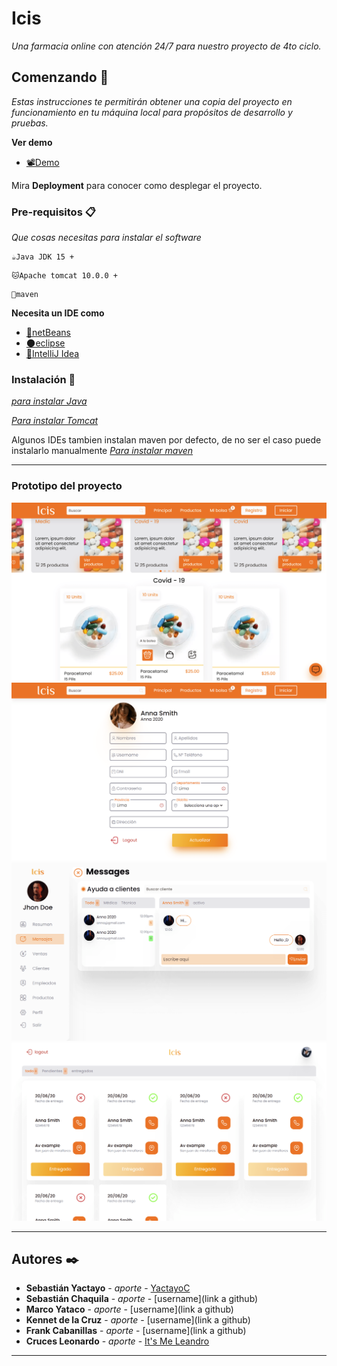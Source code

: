 # Icis

_Una farmacia online con atención 24/7 para nuestro proyecto de 4to ciclo._

## Comenzando 🚀

_Estas instrucciones te permitirán obtener una copia del proyecto en funcionamiento en tu máquina local para propósitos de desarrollo y pruebas._

**Ver demo**

- [📽Demo](https://itsmeleonardo.github.io/project-ciclo-vi/views/user/home.html)

Mira **Deployment** para conocer como desplegar el proyecto.

### Pre-requisitos 📋

_Que cosas necesitas para instalar el software_

```
☕Java JDK 15 +
```

```
🐱Apache tomcat 10.0.0 +
```

```
🔰maven
```

**Necesita un IDE como**

- [🥔netBeans](https://netbeans.apache.org/download/archive/index.html)
- [🌑eclipse](https://www.eclipse.org/downloads/)
- [💙IntelliJ Idea](https://www.jetbrains.com/es-es/idea/download/)

### Instalación 🔧

_[para instalar Java](https://www.oracle.com/java/technologies/javase/jdk15-archive-downloads.html)_

_[Para instalar Tomcat](https://tomcat.apache.org/download-10.cgi)_

Algunos IDEs tambien instalan maven por defecto, de no ser el caso puede instalarlo manualmente
_[Para instalar maven](https://maven.apache.org/install.html)_

---

### Prototipo del proyecto

<img  src="https://github.com/ItsMeLeonardo/portfolio/blob/master/public/images/png/ecommerce-1.png?raw=true" alt="TODO app result">

<img src="https://github.com/ItsMeLeonardo/portfolio/blob/master/public/images/png/ecommerce-2.png?raw=true" alt="TODO app result">

<img src="https://github.com/ItsMeLeonardo/portfolio/blob/master/public/images/png/ecommerce-3.png?raw=true" alt="TODO app result">

<img src="https://github.com/ItsMeLeonardo/portfolio/blob/master/public/images/png/ecommerce-4.png?raw=true" alt="TODO app result">

---

## Autores ✒️

- **Sebastián Yactayo** - _aporte_ - [YactayoC](https://github.com/YactayoC)
- **Sebastián Chaquila** - _aporte_ - [username](link a github)
- **Marco Yataco** - _aporte_ - [username](link a github)
- **Kennet de la Cruz** - _aporte_ - [username](link a github)
- **Frank Cabanillas** - _aporte_ - [username](link a github)
- **Cruces Leonardo** - _aporte_ - [It's Me Leandro](https://github.com/ItsMeLeonardo)

---
